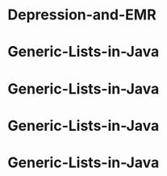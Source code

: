 # Depression-and-EMR
# Generic-Lists-in-Java
# Generic-Lists-in-Java
# Generic-Lists-in-Java
# Generic-Lists-in-Java
